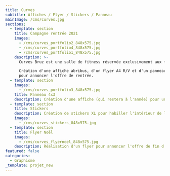 ```yaml
---
title: Curves
subtitle: Affiches / Flyer / Stickers / Panneau
mainImage: /cms/curves.jpg
sections:
  - template: section
    title: Campagne rentrée 2021
    images:
      - /cms/curves_portfolio2_848x575.jpg
      - /cms/curves_portfolio4_848x575.jpg
      - /cms/curves_portfolio1_848x575.jpg
    description: >-
      Curves Bruz est une salle de fitness réservée exclusivement aux femmes. 

      Création d'une affiche abribus, d'un flyer A4 R/V et d'un panneau de 4m²
      pour annoncer l'offre de rentrée.
  - template: section
    images:
      - /cms/curves_portfolio3_848x575.jpg
    title: Panneau 4x3
    description: Création d'une affiche (qui restera à l'année) pour un panneau 4x3 à Bruz.
  - template: section
    title: Stickers
    description: Création de stickers XL pour habiller l'intérieur de la salle de sport.
    images:
      - /cms/curves_stickers_848x575.jpg
  - template: section
    title: Flyer Noël
    images:
      - /cms/curves_flyernoel_848x575.jpg
    description: Réalisation d'un flyer pour annoncer l'offre de fin d'année.
featured: false
categories:
  - Graphisme
_template: projet_new
---
```


